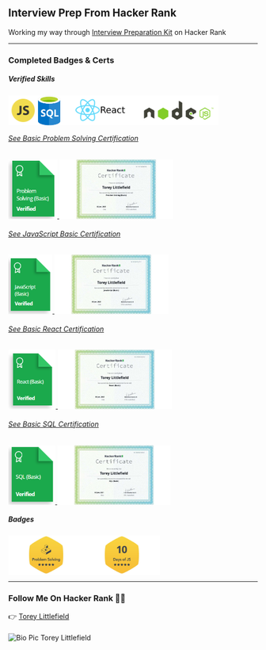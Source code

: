## Interview Prep From Hacker Rank
Working my way through [Interview Preparation Kit](https://www.hackerrank.com/interview/interview-preparation-kit) on Hacker Rank

---

### Completed Badges & Certs

##### Verified Skills

<div style="display: flex; flex-wrap:wrap; align-items:center">
<img height=60 alt="JavaScript JS Icon"  src="https://raw.githubusercontent.com/toreylittlefield/HackerRank/master/Badges%20and%20Images/JS%20Icon.png" style="transform: translateY(0.1em); background: white;">

<img height=60 alt="SQL Database Icon"  src="https://raw.githubusercontent.com/toreylittlefield/HackerRank/master/Badges%20and%20Images/SQL%20Icon.png" style="transform: translateY(0.1em); background: white;">

<img height=60 alt="React JS Icon"  src="https://raw.githubusercontent.com/toreylittlefield/HackerRank/master/Badges%20and%20Images/React%20JS%20Logo.png" style="transform: translateY(0.1em); background: white;">
<p></p>

<img height=60 alt="Node JS Icon"  src="https://raw.githubusercontent.com/toreylittlefield/HackerRank/master/Badges%20and%20Images/Node%20JS%20Logo.png" style="transform: translateY(0.1em); background: white;">

</div>



###### [See Basic Problem Solving Certification](https://www.hackerrank.com/certificates/167138db4708)

<a href="https://www.hackerrank.com/certificates/167138db4708" rel="nofollow">
<img height=120 alt="Problem Solving Basic Badge"  src="https://raw.githubusercontent.com/toreylittlefield/HackerRank/d2053a232970d555dccc798c31b5c2a16c553bfd/Badges%20and%20Images/Basic%20Problem%20Solving%20Hacker%20Rank%20.png" style="transform: translateY(0.1em); background: white;">

<img height=120 alt="Problem Solving Basic Certificate"  src="https://raw.githubusercontent.com/toreylittlefield/HackerRank/master/Badges%20and%20Images/problem_solving_basic_skill.png" style="transform: translateY(0.1em); background: white;">
</a>

###### [See JavaScript Basic Certification](https://www.hackerrank.com/certificates/d106f75af771)

<a href="https://www.hackerrank.com/certificates/d106f75af771" rel="nofollow">
<img height=120 alt="JavaScript Basic Badge" src="https://raw.githubusercontent.com/toreylittlefield/HackerRank/master/Badges%20and%20Images/JavaScript%20Basic%20Certification%20Hacker%20Rank.png" style="transform: translateY(0.1em); background: white;">

<img height=120 alt="JavaScript Basic Certification" src="https://raw.githubusercontent.com/toreylittlefield/HackerRank/master/Badges%20and%20Images/JavaScript_basic_skill.png" style="transform: translateY(0.1em); background: white;">
</a>

###### [See Basic React Certification](https://www.hackerrank.com/certificates/671857a9335c)

<a href="https://www.hackerrank.com/certificates/671857a9335c" rel="nofollow">
<img height=120 alt="React Basic Badge"  src="https://raw.githubusercontent.com/toreylittlefield/HackerRank/master/Badges%20and%20Images/React%20Basic%20Hacker%20Rank%20.png" style="transform: translateY(0.1em); background: white;">

<img height=120 alt="React Basic Certificate"  src="https://raw.githubusercontent.com/toreylittlefield/HackerRank/master/Badges%20and%20Images/React_basic_skill.png" style="transform: translateY(0.1em); background: white;">
</a>

###### [See Basic SQL Certification](https://www.hackerrank.com/certificates/068c2d25d62d)

<a href="https://www.hackerrank.com/certificates/068c2d25d62d" rel="nofollow">
<img height=120 alt="SQL Basic Badge"  src="https://raw.githubusercontent.com/toreylittlefield/HackerRank/master/Badges%20and%20Images/Basic%20SQL%20Hacker%20Rank%20.png" style="transform: translateY(0.1em); background: white;">

<img height=120 alt="SQL Basic Certificate"  src="https://raw.githubusercontent.com/toreylittlefield/HackerRank/bcba8d70047aaa412ec0bd7e3b20433a69b859e7/Badges%20and%20Images/SQL_basic_skill.png" style="transform: translateY(0.1em); background: white;">
</a>

##### Badges

<div style="pointer-events:none; display:flex; flex-wrap:row;">
<img  height=80 src="https://raw.githubusercontent.com/toreylittlefield/HackerRank/master/Badges%20and%20Images/problem_solving_5_star.png" alt="Problem Solving Badge 5 Star" style="transform: translateY(0.1em); background: white; height: 80px; pointer-events:none;">

<img height=80 src="https://raw.githubusercontent.com/toreylittlefield/HackerRank/master/Badges%20and%20Images/10_days_of_javascript_5_star.png" alt="10 Days Of JavaScript" style="transform: translateY(0.1em); background: white; pointer-events:none;">
</div>



---

### Follow Me On Hacker Rank 👨‍💻
<div>
    <div style="margin-bottom: 20px">
        👉
        <a style="margin-right: 10px;" href="https://www.hackerrank.com/toreylittlefield" rel="nofollow">
            Torey Littlefield
        </a>
        </br>
    </div>
<p></p>
<img height=40  src="https://avatars.githubusercontent.com/u/52614742?v=4" alt="Bio Pic Torey Littlefield" style="transform: translateY(0.1e; background: white; pointer-events:none; margin-top: 10px" >
</div>




